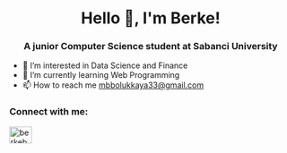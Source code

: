 <h1 align="center">Hello 👋, I'm Berke!</h1>
<h3 align="center">A junior Computer Science student at Sabanci University</h3>


- 👀 I’m interested in Data Science and Finance
- 🌱 I’m currently learning Web Programming
- 📫 How to reach me mbbolukkaya33@gmail.com

<h3 align="left">Connect with me:</h3>
<p align="left">
<a href="https://www.linkedin.com/in/berkebolukkaya/" target="blank"><img align="center" src="https://raw.githubusercontent.com/rahuldkjain/github-profile-readme-generator/master/src/images/icons/Social/linked-in-alt.svg" alt="berkebolukkaya" height="30" width="40" /></a>



<!---
berkebolukkaya/berkebolukkaya is a ✨ special ✨ repository because its `README.md` (this file) appears on your GitHub profile.
You can click the Preview link to take a look at your changes.
--->
